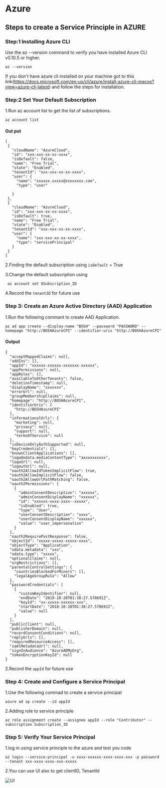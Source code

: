 # Azure

## Steps to create a Service Principle in AZURE 

### Step:1 Installing Azure CLI

Use the az --version command to verify you have installed Azure CLI v0.10.5 or higher.

```az --version```

If you don't have azure cli installed on your machine got to this link(https://docs.microsoft.com/en-us/cli/azure/install-azure-cli-macos?view=azure-cli-latest) and follow the steps for installation.

### Step:2 Set Your Default Subscription
1.Run az account list to get the list of subscriptions.

 ```az account list```

#### Out put


 ``` 
[
  {
    "cloudName": "AzureCloud",
    "id": "xxx-xxx-xx-xx-xxxx",
    "isDefault": false,
    "name": "Free Trial",
    "state": "Enabled",
    "tenantId": "xxx-xxx-xx-xx-xxxx",
    "user": {
      "name": "xxxxxx.xxxxx@xxxxxxxx.com",
      "type": "user"
      
    }
  },
  {
    "cloudName": "AzureCloud",
    "id": "xxx-xxx-xx-xx-xxxx",
    "isDefault": true,
    "name": "Free Trial",
    "state": "Enabled",
    "tenantId": "xxx-xxx-xx-xx-xxxx",
    "user": {
      "name": "xxx-xxx-xx-xx-xxxx",
      "type": "servicePrincipal"
    }
  }
]
 ```
2.Finding the default subscription using `isDefault` = True

3.Change the default subscription using 

 ``` az account set $Subscription_ID```

4.Record the `tenantID` for future use

### Step 3: Create an Azure Active Directory (AAD) Application

1.Run the following commant to create AAD Application.

```az ad app create --display-name "BOSH" --password "PASSWORD" --homepage "http://BOSHAzureCPI" --identifier-uris "http://BOSHAzureCPI"```

#### Output

```
{
  "acceptMappedClaims": null,
  "addIns": [],
  "appId": "xxxxxx-xxxxxx-xxxxxxx-xxxxxx",
  "appPermissions": null,
  "appRoles": [],
  "availableToOtherTenants": false,
  "deletionTimestamp": null,
  "displayName": "xxxxxxx",
  "errorUrl": null,
  "groupMembershipClaims": null,
  "homepage": "http://BOSHAzureCPI",
  "identifierUris": [
    "http://BOSHAzureCPI"
  ],
  "informationalUrls": {
    "marketing": null,
    "privacy": null,
    "support": null,
    "termsOfService": null
  },
  "isDeviceOnlyAuthSupported": null,
  "keyCredentials": [],
  "knownClientApplications": [],
  "logo@odata.mediaContentType": "axxxxxxxxxx",
  "logoUrl": null,
  "logoutUrl": null,
  "oauth2AllowIdTokenImplicitFlow": true,
  "oauth2AllowImplicitFlow": false,
  "oauth2AllowUrlPathMatching": false,
  "oauth2Permissions": [
    {
      "adminConsentDescription": "xxxxxx",
      "adminConsentDisplayName": "xxxxxx",
      "id": "xxxxxx-xxxx-xxxx--xxxxx",
      "isEnabled": true,
      "type": "User",
      "userConsentDescription": "xxxx",
      "userConsentDisplayName": "xxxxxx",
      "value": "user_impersonation"
    }
  ],
  "oauth2RequirePostResponse": false,
  "objectId": "xxxxx-xxxxx-xxxxx-xxxx",
  "objectType": "Application",
  "odata.metadata": "xxx",
  "odata.type": "xxxxx",
  "optionalClaims": null,
  "orgRestrictions": [],
  "parentalControlSettings": {
    "countriesBlockedForMinors": [],
    "legalAgeGroupRule": "Allow"
  },
  "passwordCredentials": [
    {
      "customKeyIdentifier": null,
      "endDate": "2019-10-28T01:38:27.570691Z",
      "keyId": "xx-xxxxx-xxxxxx-xxx",
      "startDate": "2018-10-28T01:38:27.570691Z",
      "value": null
    }
  ],
  "publicClient": null,
  "publisherDomain": null,
  "recordConsentConditions": null,
  "replyUrls": [],
  "requiredResourceAccess": [],
  "samlMetadataUrl": null,
  "signInAudience": "AzureADMyOrg",
  "tokenEncryptionKeyId": null
}
```

2.Record the `appId` for future use

### Step 4: Create and Configure a Service Principal

1.Use the following commad to create a service principal

```azure ad sp create --id appId```

2.Adding role to service principle 

```az role assignment create --assignee appId --role "Contributor" --subscription Subscription_ID```

### Step 5: Verify Your Service Principal

1.log in using service principle to the azure and test you code

```az login --service-principal -u xxxx-xxxxxx-xxxx-xxxx-xxx -p password --tenant xxx-xxxx-xxxx-xxx-xxxxx```

2.You can use UI also to get clientID, TenantId

![UI](https://github.com/abhijitsingamaneni/Azure/blob/master/images/Screen%20Shot%202018-10-28%20at%207.20.26%20PM.png)


